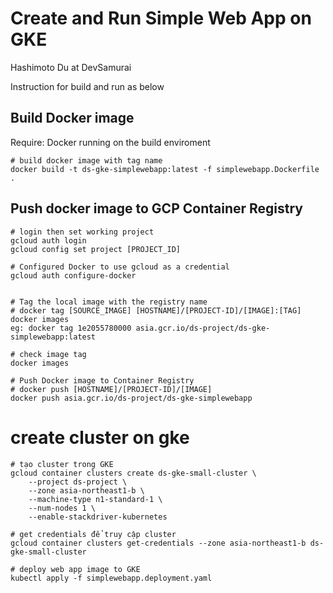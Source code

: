 # Create and Run Simple Web App on GKE
Hashimoto Du at DevSamurai

Instruction for build and run as below

## Build Docker image
Require: Docker running on the build enviroment
```
# build docker image with tag name
docker build -t ds-gke-simplewebapp:latest -f simplewebapp.Dockerfile .
```

## Push docker image to GCP Container Registry
```
# login then set working project
gcloud auth login
gcloud config set project [PROJECT_ID]

# Configured Docker to use gcloud as a credential
gcloud auth configure-docker


# Tag the local image with the registry name 
# docker tag [SOURCE_IMAGE] [HOSTNAME]/[PROJECT-ID]/[IMAGE]:[TAG]
docker images
eg: docker tag 1e2055780000 asia.gcr.io/ds-project/ds-gke-simplewebapp:latest

# check image tag
docker images

# Push Docker image to Container Registry
# docker push [HOSTNAME]/[PROJECT-ID]/[IMAGE]
docker push asia.gcr.io/ds-project/ds-gke-simplewebapp

```

# create cluster on gke
```
# tạo cluster trong GKE
gcloud container clusters create ds-gke-small-cluster \
	--project ds-project \
	--zone asia-northeast1-b \
	--machine-type n1-standard-1 \
	--num-nodes 1 \
	--enable-stackdriver-kubernetes
```

```
# get credentials để truy cập cluster
gcloud container clusters get-credentials --zone asia-northeast1-b ds-gke-small-cluster

# deploy web app image to GKE
kubectl apply -f simplewebapp.deployment.yaml

```